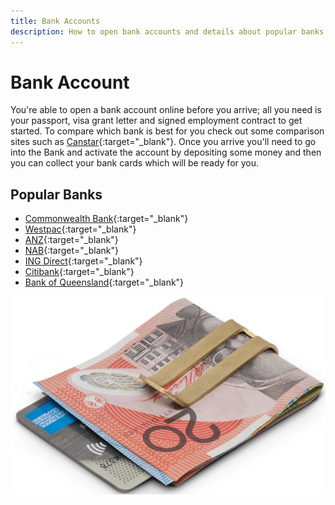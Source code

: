 ```yaml
---
title: Bank Accounts
description: How to open bank accounts and details about popular banks
---
```


# Bank Account

You're able to open a bank account online before you arrive; all you need is your passport, visa grant letter and
signed employment contract to get started. To compare which bank is best for you check out some comparison sites such
as [Canstar](https://www.canstar.com.au/transaction-accounts/){:target="\_blank"}. Once you arrive you'll need to go into the Bank and activate the account by depositing some money and then
you can collect your bank cards which will be ready for you.

## Popular Banks

- [Commonwealth Bank](https://www.commbank.com.au/){:target="\_blank"}
- [Westpac](https://www.westpac.com.au/){:target="\_blank"}
- [ANZ](https://www.anz.com.au/){:target="\_blank"}
- [NAB](https://www.nab.com.au/){:target="\_blank"}
- [ING Direct](https://www.ingdirect.com.au/){:target="\_blank"}
- [Citibank](https://www.citibank.com.au/){:target="\_blank"}
- [Bank of Queensland](https://www.boq.com.au/){:target="\_blank"}

![Money](/images/money.png?style=center 'Money')

